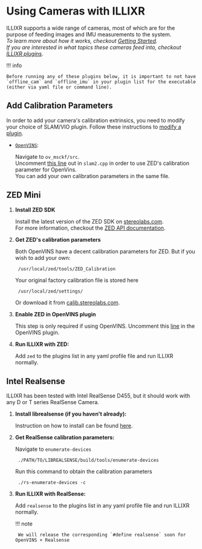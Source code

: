 
# Using Cameras with ILLIXR

ILLIXR supports a wide range of cameras, most of which are for the purpose of feeding images and IMU measurements to the system. <br>
*To learn more about how it works, checkout [Getting Started][12].* <br>
*If you are interested in what topics these cameras feed into, checkout [ILLIXR plugins][P10].*


!!! info
   
    Before running any of these plugins below, it is important to not have `offline_cam` and `offline_imu` in your plugin list for the executable (either via yaml file or command line).

## Add Calibration Parameters
In order to add your camera's calibration extrinsics, you need to modify your choice of SLAM/VIO plugin. Follow these instructions to [modify a plugin][21].

-   [`OpenVINS`][E16]:
    
    Navigate to `ov_msckf/src`.<br>
    Uncomment [this line][E13] out in `slam2.cpp` in order to use ZED's calibration parameter for OpenVins. <br>
    You can add your own calibration parameters in the same file.     

## ZED Mini

1. **Install ZED SDK** 

    Install the latest version of the ZED SDK on [stereolabs.com][E11].<br>
    For more information, checkout the [ZED API documentation][E12].

2. **Get ZED's calibration parameters**

    Both OpenVINS have a decent calibration parameters for ZED. But if you wish to add your own: 
    
        /usr/local/zed/tools/ZED_Calibration

    Your original factory calibration file is stored here

        /usr/local/zed/settings/

    Or download it from [calib.stereolabs.com][E18].

3. **Enable ZED in OpenVINS plugin**

    This step is only required if using OpenVINS. Uncomment this [line][E19] in the OpenVINS plugin. 

4. **Run ILLIXR with ZED:**  

    Add `zed` to the plugins list in any yaml profile file and run ILLIXR normally.

## Intel Realsense 

ILLIXR has been tested with Intel RealSense D455, but it should work with any D or T series RealSense Camera. 

1. **Install librealsense (if you haven't already):**

    Instruction on how to install can be found [here][E14].

2. **Get RealSense calibration parameters:**

    Navigate to `enumerate-devices`
    
        ./PATH/TO/LIBREALSENSE/build/tools/enumerate-devices 

    Run this command to obtain the calibration parameters

        ./rs-enumerate-devices -c

3. **Run ILLIXR with RealSense:**  

    Add `realsense` to the plugins list in any yaml profile file and run ILLIXR normally.
    
    !!! note 
 
        We will release the corresponding `#define realsense` soon for OpenVINS + Realsense


[//]: # (- plugins -)

[P10]: illixr_plugins.md

[//]: # (- external -)

[E11]: https://www.stereolabs.com/docs/installation/linux/
[E12]: https://www.stereolabs.com/docs/api/
[E13]: https://github.com/ILLIXR/open_vins/blob/43b42dddaf9d3b8e6257e0bb8a91053b59a677e4/ov_msckf/src/slam2.cpp#L24
[E14]: https://github.com/IntelRealSense/librealsense/blob/development/doc/distribution_linux.md
[E16]: https://github.com/ILLIXR/open_vins
[E18]: https://www.stereolabs.com/developers/calib/
[E19]: https://github.com/ILLIXR/open_vins/blob/820a4dcba4423366233da1cb60d8b3b4bf2960e4/ov_msckf/src/slam2.cpp#L24

[//]: # (- Internal -)

[11]:   writing_your_plugin.md
[12]:   getting_started.md
[21]:   modifying_a_plugin.md
